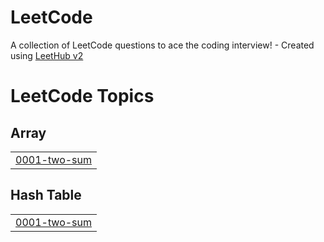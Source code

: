 # LeetCode
A collection of LeetCode questions to ace the coding interview! - Created using [LeetHub v2](https://github.com/arunbhardwaj/LeetHub-2.0)

<!---LeetCode Topics Start-->
# LeetCode Topics
## Array
|  |
| ------- |
| [0001-two-sum](https://github.com/Jahnavi0408/LeetCode/tree/master/0001-two-sum) |
## Hash Table
|  |
| ------- |
| [0001-two-sum](https://github.com/Jahnavi0408/LeetCode/tree/master/0001-two-sum) |
<!---LeetCode Topics End-->